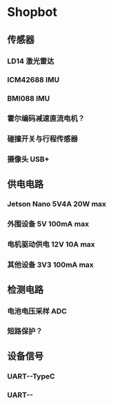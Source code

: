 # Shopbot
## 传感器
### LD14 激光雷达
### ICM42688 IMU
### BMI088 IMU
### 霍尔编码减速直流电机？
### 碰撞开关与行程传感器
### 摄像头 USB+
## 供电电路
### Jetson Nano 5V4A 20W max
### 外围设备 5V 100mA max
### 电机驱动供电 12V 10A max
### 其他设备 3V3 100mA max
## 检测电路
### 电池电压采样 ADC
### 短路保护？
## 设备信号
### UART--TypeC
### UART--